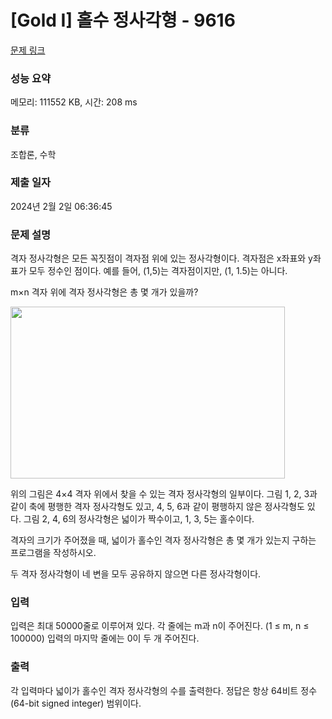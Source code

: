 # [Gold I] 홀수 정사각형 - 9616 

[문제 링크](https://www.acmicpc.net/problem/9616) 

### 성능 요약

메모리: 111552 KB, 시간: 208 ms

### 분류

조합론, 수학

### 제출 일자

2024년 2월 2일 06:36:45

### 문제 설명

<p>격자 정사각형은 모든 꼭짓점이 격자점 위에 있는 정사각형이다. 격자점은 x좌표와 y좌표가 모두 정수인 점이다. 예를 들어, (1,5)는 격자점이지만, (1, 1.5)는 아니다.</p>

<p>m×n 격자 위에 격자 정사각형은 총 몇 개가 있을까?</p>

<p><img alt="" src="https://www.acmicpc.net/upload/images/latticesqu.png" style="height:275px; width:439px"></p>

<p>위의 그림은 4×4 격자 위에서 찾을 수 있는 격자 정사각형의 일부이다. 그림 1, 2, 3과 같이 축에 평행한 격자 정사각형도 있고, 4, 5, 6과 같이 평행하지 않은 정사각형도 있다. 그림 2, 4, 6의 정사각형은 넓이가 짝수이고, 1, 3, 5는 홀수이다.</p>

<p>격자의 크기가 주어졌을 때, 넓이가 홀수인 격자 정사각형은 총 몇 개가 있는지 구하는 프로그램을 작성하시오.</p>

<p>두 격자 정사각형이 네 변을 모두 공유하지 않으면 다른 정사각형이다.</p>

### 입력 

 <p>입력은 최대 50000줄로 이루어져 있다. 각 줄에는 m과 n이 주어진다. (1 ≤ m, n ≤ 100000) 입력의 마지막 줄에는 0이 두 개 주어진다.</p>

### 출력 

 <p>각 입력마다 넓이가 홀수인 격자 정사각형의 수를 출력한다. 정답은 항상 64비트 정수(64-bit signed integer) 범위이다.</p>

